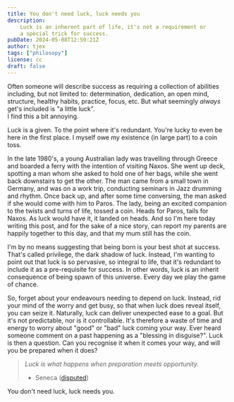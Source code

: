 ```yaml
---
title: You don't need luck, luck needs you
description: 
    Luck is an inherent part of life, it's not a requirement or
    a special trick for success.
pubDate: 2024-05-08T12:59:21Z
author: tjex
tags: ["philosopy"]
license: cc
draft: false
---
```


Often someone will describe success as requiring a collection of abilities
including, but not limited to: determination, dedication, an open mind,
structure, healthy habits, practice, focus, etc. But what seemingly _always_
get's included is "a little luck".\
I find this a bit annoying.

Luck is a given. To the point where it's redundant. You're lucky to even be here
in the first place. I myself owe my existence (in large part) to a coin toss.

In the late 1980's, a young Australian lady was travelling through Greece and
boarded a ferry with the intention of visiting Naxos. She went up deck, spotting
a man whom she asked to hold one of her bags, while she went back downstairs to
get the other. The man came from a small town in Germany, and was on a work
trip, conducting seminars in Jazz drumming and rhythm. Once back up, and after
some time conversing, the man asked if she would come with him to Paros. The
lady, being an excited companion to the twists and turns of life, tossed a coin.
Heads for Paros, tails for Naxos. As luck would have it, it landed on heads. And
so I'm here today writing this post, and for the sake of a nice story, can
report my parents are happily together to this day, and that my mum still has
the coin.

I'm by no means suggesting that being born is your best shot at success. That's
called privilege, the dark shadow of luck. Instead, I'm wanting to point out
that luck is so pervasive, so integral to life, that it's redundant to include
it as a pre-requisite for success. In other words, luck is an inherit
consequence of being spawn of this universe. Every day we play the game of
chance.

So, forget about your endeavours needing to depend on luck. Instead, rid your
mind of the worry and get busy, so that when luck does reveal itself, you can
seize it. Naturally, luck can deliver unexpected ease to a goal. But it's not
predictable, nor is it controllable. It's therefore a waste of time and energy
to worry about "good" or "bad" luck coming your way. Ever heard someone comment
on a past happening as a "blessing in disguise?". Luck is then a question. Can
you recognise it when it comes your way, and will you be prepared when it does?

> _Luck is what happens when preparation meets opportunity._
>
> - Seneca ([disputed](https://en.wikiquote.org/wiki/Seneca_the_Younger))

You don't need luck, luck needs you.
